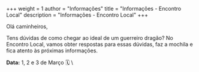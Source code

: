 +++
weight = 1
author = "Informações"
title = "Informações - Encontro Local" 
description = "Informações - Encontro Local" 
+++

Olá caminheiros,

Tens dúvidas de como chegar ao ideal de um guerreiro dragão? 
No Encontro Local,  vamos obter respostas para essas dúvidas, faz a mochila e fica atento às próximas informações.

**Data:** 1, 2 e 3 de Março 🗓️ \
